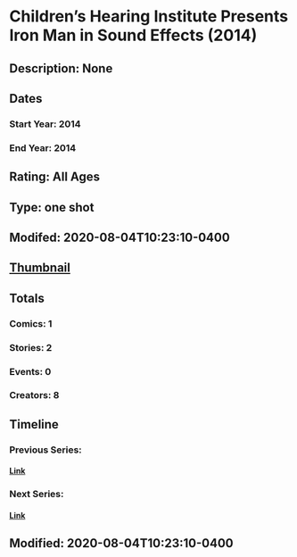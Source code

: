 # Children’s Hearing Institute Presents Iron Man in Sound Effects (2014)
## Description: None
## Dates
### Start Year: 2014
### End Year: 2014
## Rating: All Ages
## Type: one shot
## Modifed: 2020-08-04T10:23:10-0400
## [Thumbnail](http://i.annihil.us/u/prod/marvel/i/mg/d/60/5642112e47781.jpg)
## Totals
### Comics: 1
### Stories: 2
### Events: 0
### Creators: 8
## Timeline
### Previous Series: 
#### [Link]()
### Next Series: 
#### [Link]()
## Modified: 2020-08-04T10:23:10-0400